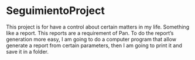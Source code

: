 # SeguimientoProject
This project is for have a control about certain matters in my life. Something like a report. This reports are a requirement of Pan. To do the report’s generation more easy, I am going to do a computer program that allow generate a report from certain parameters, then I am going to print it and save it in a folder.
